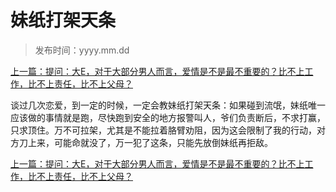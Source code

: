 # 妹纸打架天条

> 发布时间：yyyy.mm.dd

[上一篇：提问：大E，对于大部分男人而言，爱情是不是最不重要的？比不上工作，比不上责任，比不上父母？](/marriage/article34)


谈过几次恋爱，到一定的时候，一定会教妹纸打架天条：如果碰到流氓，妹纸唯一应该做的事情就是跑，尽快跑到安全的地方报警叫人，爷们负责断后，不求打赢，只求顶住。万不可拉架，尤其是不能拉着胳臂劝阻，因为这会限制了我的行动，对方刀上来，可能命就没了，万一犯了这条，只能先放倒妹纸再拒敌。 

[上一篇：提问：大E，对于大部分男人而言，爱情是不是最不重要的？比不上工作，比不上责任，比不上父母？](/marriage/article34)